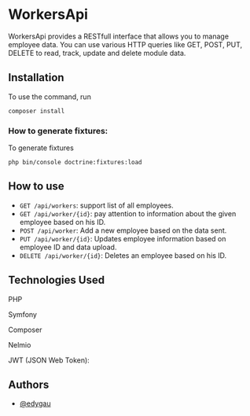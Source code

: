 # WorkersApi

WorkersApi provides a RESTfull interface that allows you to manage employee data. You can use various HTTP queries like GET, POST, PUT, DELETE to read, track, update and delete module data.

## Installation

To use the command, run

    composer install

### How to generate fixtures:

To generate fixtures

    php bin/console doctrine:fixtures:load

## How to use

- `GET /api/workers`: support list of all employees.
- `GET /api/worker/{id}`: pay attention to information about the given employee based on his ID.
- `POST /api/worker`: Add a new employee based on the data sent.
- `PUT /api/worker/{id}`: Updates employee information based on employee ID and data upload.
- `DELETE /api/worker/{id}`: Deletes an employee based on his ID.

## Technologies Used

PHP

Symfony

Composer

Nelmio

JWT (JSON Web Token):
## Authors

- [@edygau](https://www.github.com/edygau)

